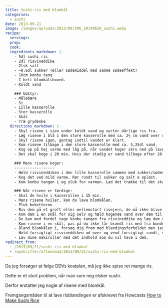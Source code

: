 ```yaml
---
title: Sushi-ris med blomkål
categories:
  - sushi
date: 2013-09-21
image: /images/uploads/2013/09/IMG_20140626_sushi.webp
recipe:
  servings:
  prep:
  cook:
  ingredients_markdown: |-
    - 5dl sushi ris
    - 2dl risvineddike
    - 2tsk salt
    - ~0.6dl sukker (eller sødemiddel med samme sødeeffekt)
    - 10cm konbu tang
    - 1 helt blomkålshoved.
    - Koldt vand

    ### Udstyr:
    - Målebære
    - Si
    - Lille kasserolle
    - Stor kasserolle
    - Skål
    - Træ grydeske
  directions_markdown: |-
    - Skyl risene i sien under koldt vand og sorter dårlige ris fra.
    - Læg risene i blå i den store kasserolle med ca. 2½ cm vand over risene, lad dem stå i 30min.
    - Skyl risene igen, gentag indtil vandet er klart.
    - Kom risene tilbage i den store kasserolle med ca. 5,25dl vand.
    - Kog op på høj varme med låg på, når vandet koger skru ned på laveste.
    - Det skal koge i 20 min. Hvis der stadig er vand tilbage efter 20 min, lad det koge lidt længere men pas på, de brænder nemt på.

    ### Mens risene koger:
    ------------------
    - Hæld risvineddiken i den lille kasserolle sammen med sukker/sødemiddel og salt.
    - Kog det ved mild varme. Rør rundt til sukker og salt e opløst.
    - Kom konbu tangen i og sluk for varmen. Lad det trække til det skal over risene.

    ### Når risene er færdige:
    - Skal de hvile i kasserollen i 15 min.
    - Mens risene hviler, kan du lave blomkålen.
    - Pluk buketterne.
    - Riv dem på et groft eller mellemstort rivejern, de må ikke blive for fine.
    - Kom dem i en skål for sig selv og hæld kogende vand over dem til de er dækket helt af vandet.
    - Du kan med fordel tage konbu tangen fra risvineddike og læg dem ved blomkålen i mens det ligger i vandet.)
    - Kom risene i en skål, pas på du ikke får brændt ris med fra bunden, de vil ødelægge konsistensen.
    - Bland blomkålen i, forsøg dig frem med blandingsforholdet men jeg vil ikke anbefale mere end halvt ris og halvt blomkål, men er nok tættere på 1/3 blomkål.
    - Hæld forsigtigt risvineddiken ud over og vend forsigtigt rundt, så det bliver fordelt ligelidt.
    - Lav dine makiruller med det indhold som du vil have i dem.
redirect_from:
  - /2013/09/21/sushi-ris-med-blomkal
  - /opskrifter/aftensmad/2013/09/21/sushi-ris-med-blomkal
---
```


Da jeg forsøger at følge DDVs kostplan, må jeg ikke spise ret mange ris.

Dette er et stort problem, når man som mig elsker sushi.

Derfor erstatter jeg nogle af risene med blomkål.

Fremgangsmåden til at lave risblandingen er afskrevet fra Howcasts [How to Make Sushi Rice](http://www.youtube.com/watch?v=ByXX17MpcF4)
